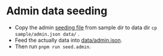 # Admin data seeding

-   Copy the admin [seeding file](../sample/admin.json) from sample dir to data dir `cp sample/admin.json data/` .
-   Feed the actually data into [data/admin.json](../data/admin.json).
-   Then run `pnpm run seed.admin`.
